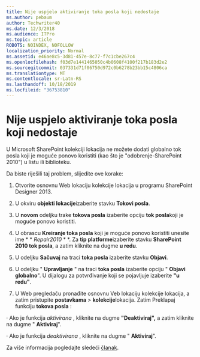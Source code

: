 ```yaml
---
title: Nije uspjelo aktiviranje toka posla koji nedostaje
ms.author: pebaum
author: Techwriter40
ms.date: 12/3/2018
ms.audience: ITPro
ms.topic: article
ROBOTS: NOINDEX, NOFOLLOW
localization_priority: Normal
ms.assetid: e46ae8c5-3d81-457e-8c77-f7c1cbe267c4
ms.openlocfilehash: f03d7e1441465050c4b0608f4100f217b183d2e2
ms.sourcegitcommit: 037331d71f06750d972c0b6278b23bb15c4806ca
ms.translationtype: MT
ms.contentlocale: sr-Latn-RS
ms.lasthandoff: 10/18/2019
ms.locfileid: "36753810"
---
```

# <a name="missing-workflow-failed-to-activate"></a>Nije uspjelo aktiviranje toka posla koji nedostaje

U Microsoft SharePoint kolekciji lokacija ne možete dodati globalno tok posla koji je moguće ponovo koristiti (kao što je "odobrenje-SharePoint 2010") u listu ili biblioteku.
  
Da biste riješili taj problem, slijedite ove korake: 
  
1. Otvorite osnovnu Web lokaciju kolekcije lokacija u programu SharePoint Designer 2013.
  
2. U okviru **objekti lokacije**izaberite stavku **Tokovi posla**. 
  
3. U **novom** odeljku trake **tokova posla** izaberite opciju **tok posla**koji je moguće ponovo koristiti. 
  
4. U obrascu **Kreiranje toka posla** koji je moguće ponovo koristiti unesite ime * * *Repair2010* * *. Za **tip platforme**izaberite stavku **SharePoint 2010 tok posla**, a zatim kliknite na dugme **u redu**. 
  
1. U odeljku **Sačuvaj** na traci **toka posla** izaberite stavku **Objavi**. 
  
2. U odeljku " **Upravljanje** " na traci **toka posla** izaberite opciju " **Objavi globalno**". U dijalogu za potvrđivanje koji se pojavljuje izaberite **"u redu"**. 
  
3. U Web pregledaču pronađite osnovnu Veb lokaciju kolekcije lokacija, a zatim pristupite **postavkama** \> **kolekcije**lokacija. Zatim Preklapaj funkciju **tokova posla** : 
  
· Ako je funkcija *aktivirana* , kliknite na dugme **"Deaktiviraj",** a zatim kliknite na dugme " **Aktiviraj**". 
  
· Ako je funkcija *deaktivirana* , kliknite na dugme " **Aktiviraj**". 
  
Za više informacija pogledajte sledeći [članak](https://go.microsoft.com/fwlink/?linkid=2047770&amp;clcid=0x409).
  


